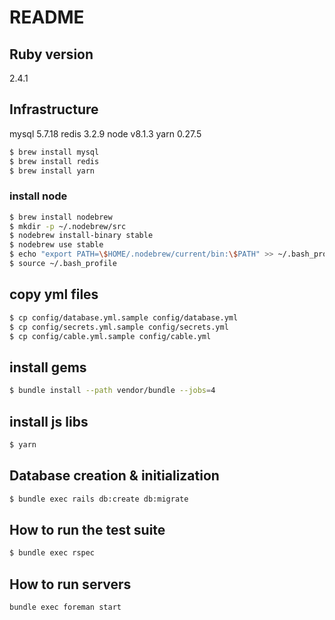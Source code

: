 # README
## Ruby version
2.4.1

## Infrastructure
mysql 5.7.18
redis 3.2.9
node v8.1.3
yarn 0.27.5

```bash
$ brew install mysql
$ brew install redis
$ brew install yarn
```

### install node

```bash
$ brew install nodebrew
$ mkdir -p ~/.nodebrew/src
$ nodebrew install-binary stable
$ nodebrew use stable
$ echo "export PATH=\$HOME/.nodebrew/current/bin:\$PATH" >> ~/.bash_profile
$ source ~/.bash_profile
```

## copy yml files

```bash
$ cp config/database.yml.sample config/database.yml
$ cp config/secrets.yml.sample config/secrets.yml
$ cp config/cable.yml.sample config/cable.yml
```

## install gems

```bash
$ bundle install --path vendor/bundle --jobs=4
```

## install js libs

```bash
$ yarn
```

## Database creation & initialization

```bash
$ bundle exec rails db:create db:migrate
```

## How to run the test suite

```bash
$ bundle exec rspec
```

## How to run servers

```bash
bundle exec foreman start
```
